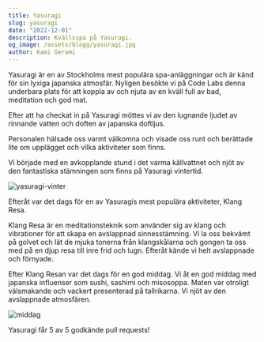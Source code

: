 ```yaml
---
title: Yasuragi
slug: yasuragi
date: "2022-12-01"
description: Kvällsspa på Yasuragi.
og_image: /assets/blogg/yasuragi.jpg
author: Kami Gerami
---
```


Yasuragi är en av Stockholms mest populära spa-anläggningar och är känd för sin lyxiga japanska atmosfär.
Nyligen besökte vi på Code Labs denna underbara plats för att koppla av och njuta av en kväll full av bad,
meditation och god mat.

Efter att ha checkat in på Yasuragi möttes vi av den lugnande ljudet av rinnande vatten och doften av japanska
doftljus.

Personalen hälsade oss varmt välkomna och visade oss runt och berättade lite om upplägget och vilka aktiviteter som finns.

Vi började med en avkopplande stund i det varma källvattnet och njöt av den fantastiska stämningen som finns på
Yasuragi vintertid.

![yasuragi-vinter](/assets/blogg/yasuragi-vinter.jpeg)

Efteråt var det dags för en av Yasuragis mest populära aktiviteter, Klang Resa.

Klang Resa är en meditationsteknik som använder sig av klang och vibrationer för att skapa en avslappnad sinnesstämning.
Vi la oss bekvämt på golvet och lät de mjuka tonerna från klangskålarna och gongen ta oss med på en djup resa till inre
frid och lugn. Efteråt kände vi helt avslappnade och förnyade.

Efter Klang Resan var det dags för en god middag. Vi åt en god middag med japanska influenser som sushi, sashimi och misosoppa.
Maten var otroligt välsmakande och vackert presenterad på tallrikarna. Vi njöt av den avslappnade atmosfären.

![middag](/assets/blogg/yasuragi-middag.jpg)

Yasuragi får 5 av 5 godkände pull requests!
